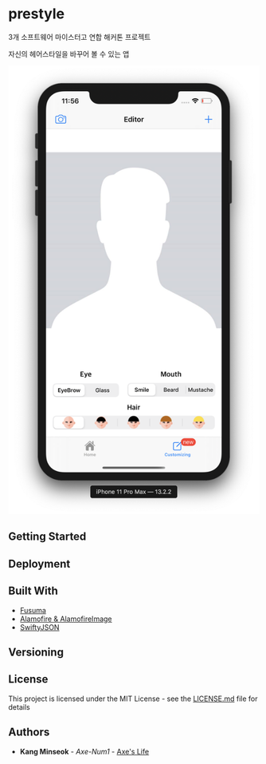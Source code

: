 # prestyle
3개 소프트웨어 마이스터고 연합 해커톤 프로젝트

자신의 헤어스타일을 바꾸어 볼 수 있는 앱

![MainUI](./image/MainUI.png)


## Getting Started

## Deployment

## Built With

* [Fusuma](https://github.com/ytakzk/Fusuma)
* [Alamofire & AlamofireImage](https://github.com/Alamofire/Alamofire)
* [SwiftyJSON](https://github.com/SwiftyJSON/SwiftyJSON)

## Versioning

## License

This project is licensed under the MIT License - see the [LICENSE.md](https://github.com/Axe-Num1/prestyle/blob/master/LICENSE) file for details

## Authors

* **Kang Minseok** - *Axe-Num1* - [Axe's Life](https://axe-num1.tistory.com)

